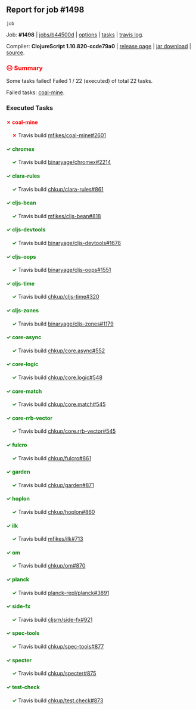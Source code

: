 ## Report for job #1498
```
job
```


Job: **#1498** | [jobs/b44500d](https://github.com/cljs-oss/canary/commit/b44500d2800d3d35951b040bc7afe46108474e0b) | [options](options.edn) | [tasks](tasks.edn) | [travis log](https://travis-ci.org/cljs-oss/canary/builds/716517264).

Compiler: **ClojureScript 1.10.820-ccde79a0** | [release page](https://github.com/cljs-oss/canary/releases/tag/r1.10.820-ccde79a0) | [jar download](https://github.com/cljs-oss/canary/releases/download/r1.10.820-ccde79a0/clojurescript-1.10.820-ccde79a0.jar) | [source](https://github.com/clojure/clojurescript/commit/ccde79a01cd1d26397393c50c23ec7e78ca82dde).

### <b style='color:red'>☹ Summary</b>

Some tasks failed! Failed 1 / 22 (executed) of total 22 tasks.

Failed tasks: [coal-mine](#-coal-mine).

### Executed Tasks

#### <b style='color:red'>&#x2717; coal-mine</b>
&nbsp;&nbsp;&nbsp;&nbsp;<b style='color:red'>&#x2717;</b> Travis build [mfikes/coal-mine#2601](https://travis-ci.org/mfikes/coal-mine/builds/716518103)<br>

#### <b style='color:green'>&#x2713; chromex</b>
&nbsp;&nbsp;&nbsp;&nbsp;<b style='color:green'>&#x2713;</b> Travis build [binaryage/chromex#2214](https://travis-ci.org/binaryage/chromex/builds/716518077)<br>

#### <b style='color:green'>&#x2713; clara-rules</b>
&nbsp;&nbsp;&nbsp;&nbsp;<b style='color:green'>&#x2713;</b> Travis build [chkup/clara-rules#861](https://travis-ci.org/chkup/clara-rules/builds/716518088)<br>

#### <b style='color:green'>&#x2713; cljs-bean</b>
&nbsp;&nbsp;&nbsp;&nbsp;<b style='color:green'>&#x2713;</b> Travis build [mfikes/cljs-bean#818](https://travis-ci.org/mfikes/cljs-bean/builds/716518092)<br>

#### <b style='color:green'>&#x2713; cljs-devtools</b>
&nbsp;&nbsp;&nbsp;&nbsp;<b style='color:green'>&#x2713;</b> Travis build [binaryage/cljs-devtools#1678](https://travis-ci.org/binaryage/cljs-devtools/builds/716518090)<br>

#### <b style='color:green'>&#x2713; cljs-oops</b>
&nbsp;&nbsp;&nbsp;&nbsp;<b style='color:green'>&#x2713;</b> Travis build [binaryage/cljs-oops#1551](https://travis-ci.org/binaryage/cljs-oops/builds/716518096)<br>

#### <b style='color:green'>&#x2713; cljs-time</b>
&nbsp;&nbsp;&nbsp;&nbsp;<b style='color:green'>&#x2713;</b> Travis build [chkup/cljs-time#320](https://travis-ci.org/chkup/cljs-time/builds/716518098)<br>

#### <b style='color:green'>&#x2713; cljs-zones</b>
&nbsp;&nbsp;&nbsp;&nbsp;<b style='color:green'>&#x2713;</b> Travis build [binaryage/cljs-zones#1179](https://travis-ci.org/binaryage/cljs-zones/builds/716518101)<br>

#### <b style='color:green'>&#x2713; core-async</b>
&nbsp;&nbsp;&nbsp;&nbsp;<b style='color:green'>&#x2713;</b> Travis build [chkup/core.async#552](https://travis-ci.org/chkup/core.async/builds/716518109)<br>

#### <b style='color:green'>&#x2713; core-logic</b>
&nbsp;&nbsp;&nbsp;&nbsp;<b style='color:green'>&#x2713;</b> Travis build [chkup/core.logic#548](https://travis-ci.org/chkup/core.logic/builds/716518118)<br>

#### <b style='color:green'>&#x2713; core-match</b>
&nbsp;&nbsp;&nbsp;&nbsp;<b style='color:green'>&#x2713;</b> Travis build [chkup/core.match#545](https://travis-ci.org/chkup/core.match/builds/716518123)<br>

#### <b style='color:green'>&#x2713; core-rrb-vector</b>
&nbsp;&nbsp;&nbsp;&nbsp;<b style='color:green'>&#x2713;</b> Travis build [chkup/core.rrb-vector#545](https://travis-ci.org/chkup/core.rrb-vector/builds/716518125)<br>

#### <b style='color:green'>&#x2713; fulcro</b>
&nbsp;&nbsp;&nbsp;&nbsp;<b style='color:green'>&#x2713;</b> Travis build [chkup/fulcro#861](https://travis-ci.org/chkup/fulcro/builds/716518129)<br>

#### <b style='color:green'>&#x2713; garden</b>
&nbsp;&nbsp;&nbsp;&nbsp;<b style='color:green'>&#x2713;</b> Travis build [chkup/garden#871](https://travis-ci.org/chkup/garden/builds/716518186)<br>

#### <b style='color:green'>&#x2713; hoplon</b>
&nbsp;&nbsp;&nbsp;&nbsp;<b style='color:green'>&#x2713;</b> Travis build [chkup/hoplon#860](https://travis-ci.org/chkup/hoplon/builds/716518152)<br>

#### <b style='color:green'>&#x2713; ilk</b>
&nbsp;&nbsp;&nbsp;&nbsp;<b style='color:green'>&#x2713;</b> Travis build [mfikes/ilk#713](https://travis-ci.org/mfikes/ilk/builds/716518156)<br>

#### <b style='color:green'>&#x2713; om</b>
&nbsp;&nbsp;&nbsp;&nbsp;<b style='color:green'>&#x2713;</b> Travis build [chkup/om#870](https://travis-ci.org/chkup/om/builds/716518210)<br>

#### <b style='color:green'>&#x2713; planck</b>
&nbsp;&nbsp;&nbsp;&nbsp;<b style='color:green'>&#x2713;</b> Travis build [planck-repl/planck#3891](https://travis-ci.org/planck-repl/planck/builds/716518191)<br>

#### <b style='color:green'>&#x2713; side-fx</b>
&nbsp;&nbsp;&nbsp;&nbsp;<b style='color:green'>&#x2713;</b> Travis build [cljsrn/side-fx#921](https://travis-ci.org/cljsrn/side-fx/builds/716518177)<br>

#### <b style='color:green'>&#x2713; spec-tools</b>
&nbsp;&nbsp;&nbsp;&nbsp;<b style='color:green'>&#x2713;</b> Travis build [chkup/spec-tools#877](https://travis-ci.org/chkup/spec-tools/builds/716518214)<br>

#### <b style='color:green'>&#x2713; specter</b>
&nbsp;&nbsp;&nbsp;&nbsp;<b style='color:green'>&#x2713;</b> Travis build [chkup/specter#875](https://travis-ci.org/chkup/specter/builds/716518167)<br>

#### <b style='color:green'>&#x2713; test-check</b>
&nbsp;&nbsp;&nbsp;&nbsp;<b style='color:green'>&#x2713;</b> Travis build [chkup/test.check#873](https://travis-ci.org/chkup/test.check/builds/716518175)<br>